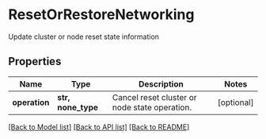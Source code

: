 # ResetOrRestoreNetworking

Update cluster or node reset state information

## Properties
Name | Type | Description | Notes
------------ | ------------- | ------------- | -------------
**operation** | **str, none_type** | Cancel reset cluster or node state operation. | [optional] 

[[Back to Model list]](../README.md#documentation-for-models) [[Back to API list]](../README.md#documentation-for-api-endpoints) [[Back to README]](../README.md)


